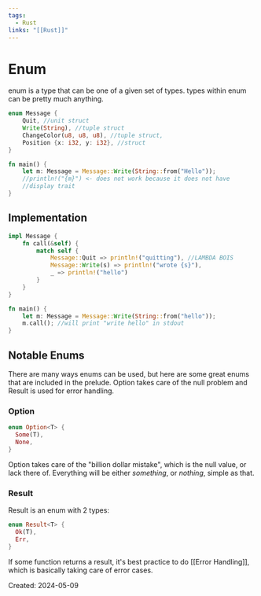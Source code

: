 ```yaml
---
tags:
  - Rust
links: "[[Rust]]"
---
```

# Enum
enum is a type that can be one of a given set of types. types within enum can be pretty much anything.
```rust
enum Message {
	Quit, //unit struct
	Write(String), //tuple struct
	ChangeColor(u8, u8, u8), //tuple struct,
	Position {x: i32, y: i32}, //struct	
}

fn main() {
	let m: Message = Message::Write(String::from("Hello"));
	//println!("{m}") <- does not work because it does not have
	//display trait
}
```

## Implementation

```rust
impl Message {
	fn call(&self) {
		match self {
			Message::Quit => println!("quitting"), //LAMBDA BOIS
			Message::Write(s) => println!("wrote {s}"),
			_ => println!("hello")
		}
	}
}

fn main() {
	let m: Message = Message::Write(String::from("hello"));
	m.call(); //will print "write hello" in stdout
}
```

## Notable Enums

There are many ways enums can be used, but here are some great enums that are included in the prelude. Option takes care of the null problem and Result is used for error handling.
### Option
```rust
enum Option<T> {
  Some(T),
  None,
}
```
Option takes care of the "billion dollar mistake", which is the null value, or lack there of. Everything will be either _something_, or _nothing_, simple as that.

### Result
Result is an enum with 2 types:
```rust
enum Result<T> {
  Ok(T),
  Err,
}
```

If some function returns a result, it's best practice to do [[Error Handling]], which is basically taking care of error cases.



Created: 2024-05-09